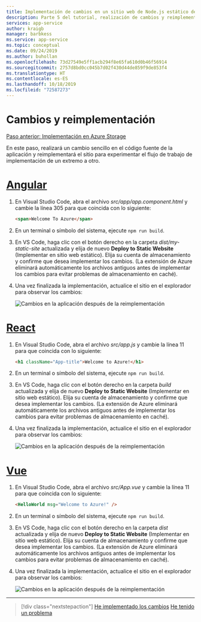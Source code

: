 ```yaml
---
title: Implementación de cambios en un sitio web de Node.js estático desde Visual Studio Code
description: Parte 5 del tutorial, realización de cambios y reimplementación
services: app-service
author: kraigb
manager: barbkess
ms.service: app-service
ms.topic: conceptual
ms.date: 09/24/2019
ms.author: buhollan
ms.openlocfilehash: 73d27549e5ff1acb294f8e65fa610d0b46f56914
ms.sourcegitcommit: 2757d8bd0cc045b7d02f430d44de859f9de853f4
ms.translationtype: HT
ms.contentlocale: es-ES
ms.lasthandoff: 10/18/2019
ms.locfileid: "72587273"
---
```

# <a name="make-changes-and-redeploy"></a>Cambios y reimplementación

[Paso anterior: Implementación en Azure Storage](tutorial-vscode-static-website-node-04.md)

En este paso, realizará un cambio sencillo en el código fuente de la aplicación y reimplementará el sitio para experimentar el flujo de trabajo de implementación de un extremo a otro.

# <a name="angulartabangular"></a>[Angular](#tab/angular)

1. En Visual Studio Code, abra el archivo _src/app/app.component.html_ y cambie la línea 305 para que coincida con lo siguiente:

    ```html
    <span>Welcome To Azure</span>
    ```

1. En un terminal o símbolo del sistema, ejecute `npm run build`.

1. En VS Code, haga clic con el botón derecho en la carpeta _dist/my-static-site_ actualizada y elija de nuevo **Deploy to Static Website** (Implementar en sitio web estático). Elija su cuenta de almacenamiento y confirme que desea implementar los cambios. (La extensión de Azure eliminará automáticamente los archivos antiguos antes de implementar los cambios para evitar problemas de almacenamiento en caché).

1. Una vez finalizada la implementación, actualice el sitio en el explorador para observar los cambios:

    ![Cambios en la aplicación después de la reimplementación](media/static-website/updated-azure-app-angular.png)

# <a name="reacttabreact"></a>[React](#tab/react)

1. En Visual Studio Code, abra el archivo _src/app.js_ y cambie la línea 11 para que coincida con lo siguiente:

    ```html
    <h1 className="App-title">Welcome to Azure!</h1>
    ```

1. En un terminal o símbolo del sistema, ejecute `npm run build`.

1. En VS Code, haga clic con el botón derecho en la carpeta _build_ actualizada y elija de nuevo **Deploy to Static Website** (Implementar en sitio web estático). Elija su cuenta de almacenamiento y confirme que desea implementar los cambios. (La extensión de Azure eliminará automáticamente los archivos antiguos antes de implementar los cambios para evitar problemas de almacenamiento en caché).

1. Una vez finalizada la implementación, actualice el sitio en el explorador para observar los cambios:

    ![Cambios en la aplicación después de la reimplementación](media/static-website/updated-azure-app-react.png)

# <a name="vuetabvue"></a>[Vue](#tab/vue)

1. En Visual Studio Code, abra el archivo _src/App.vue_ y cambie la línea 11 para que coincida con lo siguiente:

    ```html
    <HelloWorld msg="Welcome to Azure!" />
    ```

1. En un terminal o símbolo del sistema, ejecute `npm run build`.

1. En VS Code, haga clic con el botón derecho en la carpeta _dist_ actualizada y elija de nuevo **Deploy to Static Website** (Implementar en sitio web estático). Elija su cuenta de almacenamiento y confirme que desea implementar los cambios. (La extensión de Azure eliminará automáticamente los archivos antiguos antes de implementar los cambios para evitar problemas de almacenamiento en caché).

1. Una vez finalizada la implementación, actualice el sitio en el explorador para observar los cambios:

    ![Cambios en la aplicación después de la reimplementación](media/static-website/updated-azure-app-vue.png)

---

> [!div class="nextstepaction"]
> [He implementado los cambios](tutorial-vscode-static-website-node-06.md) [He tenido un problema](https://www.research.net/r/PWZWZ52?tutorial=node-deployment-staticwebsite&step=code-change)
